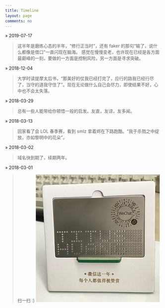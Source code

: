 ```yaml
---
title: Timeline
layout: page
comments: no
---
```


» 2019-07-17

> 这半年是磨练心态的半年，“修行正当时”，还有 faker 的那句“输了，说什么都像是借口”一直闪现在脑海。
感觉在慢慢变老，也许现在已经是各方面最巅峰的一刻，要做的一方面是控制风险，另一方面是寻求突破。

» 2018-12-04

> 大学时读提摩太后书，“那美好的仗我已经打完了，应行的路我已经行尽了，当守的道我守住了”。现在无论做什么自己会尽力，即使结果不好，心中也不会太失落。

» 2018-03-29

> 总有一些人能带给你顿悟一般的启发。友直，友谅，友多闻。

» 2018-03-13

> 回家看了会 LOL 春季赛，看到 smlz 拿着烬在下路跑酷。“我于杀戮之中绽放，亦如黎明中的花朵”。

» 2018-03-02

> 域名快到期了，续期两年。

» 2018-03-01

> 扫一扫 :)
![image](/assets/images/timeline-20180302.jpeg)
